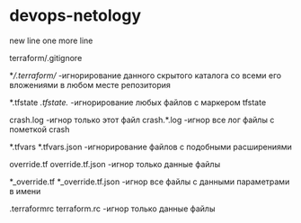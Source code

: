 # devops-netology
new line
one more line

terraform/.gitignore

**/.terraform/* -игнорирование данного скрытого каталога со всеми его вложениями в любом месте репозитория

*.tfstate 
*.tfstate.*  -игнорирование любых файлов с маркером tfstate

crash.log -игнор только этот файл
crash.*.log -игнор все лог файлы с пометкой crash

*.tfvars
*.tfvars.json -игнорирование файлов с подобными расширениями

override.tf
override.tf.json -игнор только данные файлы

*_override.tf
*_override.tf.json -игнор все файлы с данными параметрами в имени

.terraformrc
terraform.rc -игнор только данные файлы
